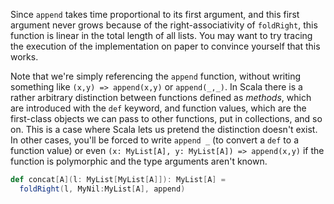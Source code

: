 Since `append` takes time proportional to its first argument, and this first argument never grows because of the
right-associativity of `foldRight`, this function is linear in the total length of all lists. You may want to try
tracing the execution of the implementation on paper to convince yourself that this works.

Note that we're simply referencing the `append` function, without writing something like `(x,y) => append(x,y)`
or `append(_,_)`. In Scala there is a rather arbitrary distinction between functions defined as _methods_, which are
introduced with the `def` keyword, and function values, which are the first-class objects we can pass to other
functions, put in collections, and so on. This is a case where Scala lets us pretend the distinction doesn't exist.
In other cases, you'll be forced to write `append _` (to convert a `def` to a function value)
or even `(x: MyList[A], y: MyList[A]) => append(x,y)` if the function is polymorphic and the type arguments aren't known.

```scala
def concat[A](l: MyList[MyList[A]]): MyList[A] =
  foldRight(l, MyNil:MyList[A], append)
```
